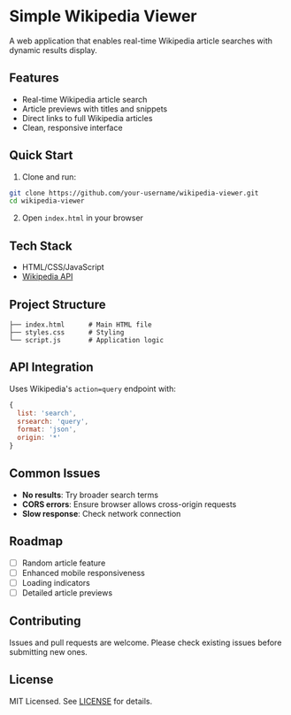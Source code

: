 # Simple Wikipedia Viewer

A web application that enables real-time Wikipedia article searches with dynamic results display.

## Features

- Real-time Wikipedia article search
- Article previews with titles and snippets
- Direct links to full Wikipedia articles
- Clean, responsive interface

## Quick Start

1. Clone and run:
```bash
git clone https://github.com/your-username/wikipedia-viewer.git
cd wikipedia-viewer
```

2. Open `index.html` in your browser

## Tech Stack

- HTML/CSS/JavaScript
- [Wikipedia API](https://www.mediawiki.org/wiki/API:Main_page)

## Project Structure

```
├── index.html      # Main HTML file
├── styles.css      # Styling
└── script.js       # Application logic
```

## API Integration

Uses Wikipedia's `action=query` endpoint with:
```javascript
{
  list: 'search',
  srsearch: 'query',
  format: 'json',
  origin: '*'
}
```

## Common Issues

- **No results**: Try broader search terms
- **CORS errors**: Ensure browser allows cross-origin requests
- **Slow response**: Check network connection

## Roadmap

- [ ] Random article feature
- [ ] Enhanced mobile responsiveness
- [ ] Loading indicators
- [ ] Detailed article previews

## Contributing

Issues and pull requests are welcome. Please check existing issues before submitting new ones.

## License

MIT Licensed. See [LICENSE](LICENSE) for details.
